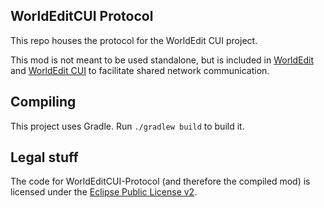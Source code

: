 WorldEditCUI Protocol
---------------------

This repo houses the protocol for the WorldEdit CUI project.

This mod is not meant to be used standalone, but is included in [WorldEdit] and [WorldEdit CUI] to facilitate shared network communication.

Compiling
---------

This project uses Gradle. Run `./gradlew build` to build it.

Legal stuff
-----------

The code for WorldEditCUI-Protocol (and therefore the compiled mod) is licensed under the [Eclipse Public License v2].

[WorldEdit]: https://enginehub.org/worldedit/
[WorldEdit CUI]: https://github.com/EngineHub/WorldEditCUI
[Eclipse Public License v2]: https://www.eclipse.org/legal/epl-2.0/
